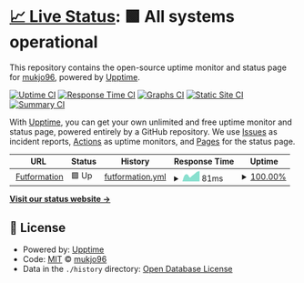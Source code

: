 # [📈 Live Status](https://mukjo96.github.io/upptime): <!--live status--> **🟩 All systems operational**

This repository contains the open-source uptime monitor and status page for [mukjo96](https://mukjo96.github.io/upptime), powered by [Upptime](https://github.com/upptime/upptime).

[![Uptime CI](https://github.com/mukjo96/upptime/workflows/Uptime%20CI/badge.svg)](https://github.com/mukjo96/upptime/actions?query=workflow%3A%22Uptime+CI%22)
[![Response Time CI](https://github.com/mukjo96/upptime/workflows/Response%20Time%20CI/badge.svg)](https://github.com/mukjo96/upptime/actions?query=workflow%3A%22Response+Time+CI%22)
[![Graphs CI](https://github.com/mukjo96/upptime/workflows/Graphs%20CI/badge.svg)](https://github.com/mukjo96/upptime/actions?query=workflow%3A%22Graphs+CI%22)
[![Static Site CI](https://github.com/mukjo96/upptime/workflows/Static%20Site%20CI/badge.svg)](https://github.com/mukjo96/upptime/actions?query=workflow%3A%22Static+Site+CI%22)
[![Summary CI](https://github.com/mukjo96/upptime/workflows/Summary%20CI/badge.svg)](https://github.com/mukjo96/upptime/actions?query=workflow%3A%22Summary+CI%22)

With [Upptime](https://upptime.js.org), you can get your own unlimited and free uptime monitor and status page, powered entirely by a GitHub repository. We use [Issues](https://github.com/mukjo96/upptime/issues) as incident reports, [Actions](https://github.com/mukjo96/upptime/actions) as uptime monitors, and [Pages](https://mukjo96.github.io/upptime) for the status page.

<!--start: status pages-->
<!-- This summary is generated by Upptime (https://github.com/upptime/upptime) -->
<!-- Do not edit this manually, your changes will be overwritten -->
<!-- prettier-ignore -->
| URL | Status | History | Response Time | Uptime |
| --- | ------ | ------- | ------------- | ------ |
| <img alt="" src="https://icons.duckduckgo.com/ip3/futformation.vercel.app.ico" height="13"> [Futformation](https://futformation.vercel.app) | 🟩 Up | [futformation.yml](https://github.com/mukjo96/upptime/commits/HEAD/history/futformation.yml) | <details><summary><img alt="Response time graph" src="./graphs/futformation/response-time-week.png" height="20"> 81ms</summary><br><a href="https://mukjo96.github.io/upptime/history/futformation"><img alt="Response time 119" src="https://img.shields.io/endpoint?url=https%3A%2F%2Fraw.githubusercontent.com%2Fmukjo96%2Fupptime%2FHEAD%2Fapi%2Ffutformation%2Fresponse-time.json"></a><br><a href="https://mukjo96.github.io/upptime/history/futformation"><img alt="24-hour response time 30" src="https://img.shields.io/endpoint?url=https%3A%2F%2Fraw.githubusercontent.com%2Fmukjo96%2Fupptime%2FHEAD%2Fapi%2Ffutformation%2Fresponse-time-day.json"></a><br><a href="https://mukjo96.github.io/upptime/history/futformation"><img alt="7-day response time 81" src="https://img.shields.io/endpoint?url=https%3A%2F%2Fraw.githubusercontent.com%2Fmukjo96%2Fupptime%2FHEAD%2Fapi%2Ffutformation%2Fresponse-time-week.json"></a><br><a href="https://mukjo96.github.io/upptime/history/futformation"><img alt="30-day response time 95" src="https://img.shields.io/endpoint?url=https%3A%2F%2Fraw.githubusercontent.com%2Fmukjo96%2Fupptime%2FHEAD%2Fapi%2Ffutformation%2Fresponse-time-month.json"></a><br><a href="https://mukjo96.github.io/upptime/history/futformation"><img alt="1-year response time 116" src="https://img.shields.io/endpoint?url=https%3A%2F%2Fraw.githubusercontent.com%2Fmukjo96%2Fupptime%2FHEAD%2Fapi%2Ffutformation%2Fresponse-time-year.json"></a></details> | <details><summary><a href="https://mukjo96.github.io/upptime/history/futformation">100.00%</a></summary><a href="https://mukjo96.github.io/upptime/history/futformation"><img alt="All-time uptime 99.99%" src="https://img.shields.io/endpoint?url=https%3A%2F%2Fraw.githubusercontent.com%2Fmukjo96%2Fupptime%2FHEAD%2Fapi%2Ffutformation%2Fuptime.json"></a><br><a href="https://mukjo96.github.io/upptime/history/futformation"><img alt="24-hour uptime 100.00%" src="https://img.shields.io/endpoint?url=https%3A%2F%2Fraw.githubusercontent.com%2Fmukjo96%2Fupptime%2FHEAD%2Fapi%2Ffutformation%2Fuptime-day.json"></a><br><a href="https://mukjo96.github.io/upptime/history/futformation"><img alt="7-day uptime 100.00%" src="https://img.shields.io/endpoint?url=https%3A%2F%2Fraw.githubusercontent.com%2Fmukjo96%2Fupptime%2FHEAD%2Fapi%2Ffutformation%2Fuptime-week.json"></a><br><a href="https://mukjo96.github.io/upptime/history/futformation"><img alt="30-day uptime 100.00%" src="https://img.shields.io/endpoint?url=https%3A%2F%2Fraw.githubusercontent.com%2Fmukjo96%2Fupptime%2FHEAD%2Fapi%2Ffutformation%2Fuptime-month.json"></a><br><a href="https://mukjo96.github.io/upptime/history/futformation"><img alt="1-year uptime 100.00%" src="https://img.shields.io/endpoint?url=https%3A%2F%2Fraw.githubusercontent.com%2Fmukjo96%2Fupptime%2FHEAD%2Fapi%2Ffutformation%2Fuptime-year.json"></a></details>

<!--end: status pages-->

[**Visit our status website →**](https://mukjo96.github.io/upptime)

## 📄 License

- Powered by: [Upptime](https://github.com/upptime/upptime)
- Code: [MIT](./LICENSE) © [mukjo96](https://mukjo96.github.io/upptime)
- Data in the `./history` directory: [Open Database License](https://opendatacommons.org/licenses/odbl/1-0/)
